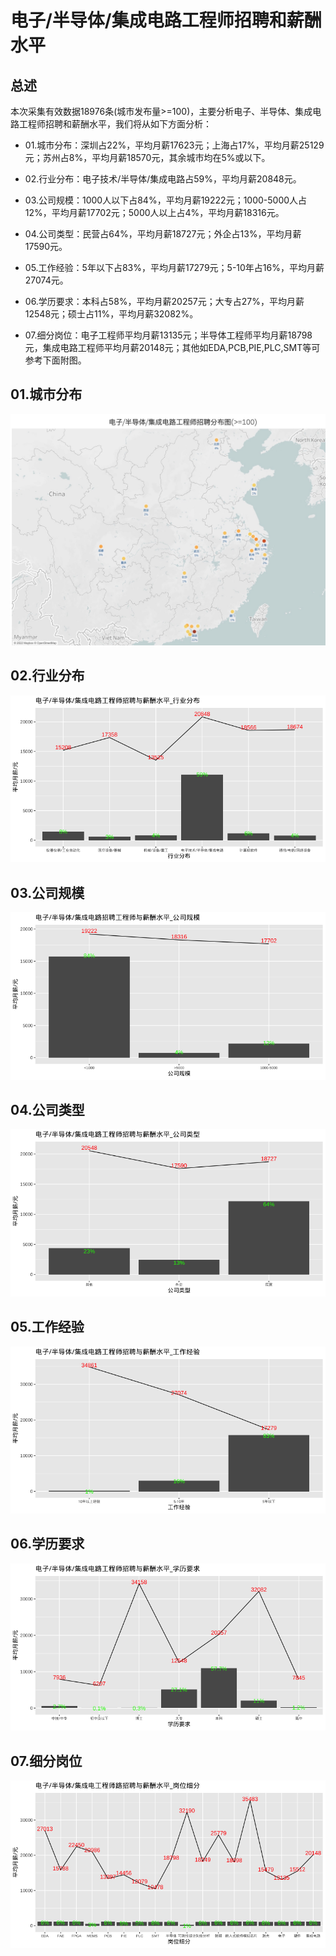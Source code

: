 # 电子/半导体/集成电路工程师招聘和薪酬水平

## 总述

本次采集有效数据18976条(城市发布量\>=100)，主要分析电子、半导体、集成电路工程师招聘和薪酬水平，我们将从如下方面分析：

-   01.城市分布：深圳占22%，平均月薪17623元；上海占17%，平均月薪25129元；苏州占8%，平均月薪18570元，其余城市均在5%或以下。

-   02.行业分布：电子技术/半导体/集成电路占59%，平均月薪20848元。

-   03.公司规模：1000人以下占84%，平均月薪19222元；1000-5000人占12%，平均月薪17702元；5000人以上占4%，平均月薪18316元。

-   04.公司类型：民营占64%，平均月薪18727元；外企占13%，平均月薪17590元。

-   05.工作经验：5年以下占83%，平均月薪17279元；5-10年占16%，平均月薪27074元。

-   06.学历要求：本科占58%，平均月薪20257元；大专占27%，平均月薪12548元；硕士占11%，平均月薪32082%。

-   07.细分岗位：电子工程师平均月薪13135元；半导体工程师平均月薪18798元，集成电路工程师平均月薪20148元；其他如EDA,PCB,PIE,PLC,SMT等可参考下面附图。

## 01.城市分布

![roadmap](Rplot01_roadmap.jpg)

## 02.行业分布

![industries](Rplot02_industries.png)

## 03.公司规模

![com_size](Rplot03_com_size.png)

## 04.公司类型

![com_type](Rplot04_com_type.png)

## 05.工作经验

![experience](Rplot05_experience.png)

## 06.学历要求

![education](Rplot06_education.png)

## 07.细分岗位

![subclass](Rplot07_subclass.png)
